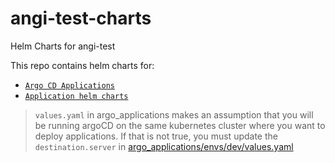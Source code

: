 # angi-test-charts
Helm Charts for angi-test

This repo contains helm charts for:
- [`Argo CD Applications`](./argo_applications/)
- [`Application helm charts`](./helm_charts/)

> `values.yaml` in argo_applications makes an assumption that you will be running argoCD on the same kubernetes cluster where you want to deploy applications. If that is not true, you must update the `destination.server` in [argo_applications/envs/dev/values.yaml](argo_applications/envs/dev/values.yaml)
